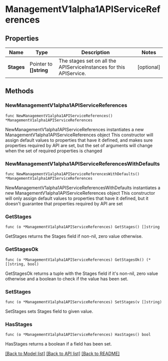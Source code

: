 # ManagementV1alpha1APIServiceReferences

## Properties

Name | Type | Description | Notes
------------ | ------------- | ------------- | -------------
**Stages** | Pointer to **[]string** | The stages set on all the APIServiceInstances for this APIService. | [optional] 

## Methods

### NewManagementV1alpha1APIServiceReferences

`func NewManagementV1alpha1APIServiceReferences() *ManagementV1alpha1APIServiceReferences`

NewManagementV1alpha1APIServiceReferences instantiates a new ManagementV1alpha1APIServiceReferences object
This constructor will assign default values to properties that have it defined,
and makes sure properties required by API are set, but the set of arguments
will change when the set of required properties is changed

### NewManagementV1alpha1APIServiceReferencesWithDefaults

`func NewManagementV1alpha1APIServiceReferencesWithDefaults() *ManagementV1alpha1APIServiceReferences`

NewManagementV1alpha1APIServiceReferencesWithDefaults instantiates a new ManagementV1alpha1APIServiceReferences object
This constructor will only assign default values to properties that have it defined,
but it doesn't guarantee that properties required by API are set

### GetStages

`func (o *ManagementV1alpha1APIServiceReferences) GetStages() []string`

GetStages returns the Stages field if non-nil, zero value otherwise.

### GetStagesOk

`func (o *ManagementV1alpha1APIServiceReferences) GetStagesOk() (*[]string, bool)`

GetStagesOk returns a tuple with the Stages field if it's non-nil, zero value otherwise
and a boolean to check if the value has been set.

### SetStages

`func (o *ManagementV1alpha1APIServiceReferences) SetStages(v []string)`

SetStages sets Stages field to given value.

### HasStages

`func (o *ManagementV1alpha1APIServiceReferences) HasStages() bool`

HasStages returns a boolean if a field has been set.


[[Back to Model list]](../README.md#documentation-for-models) [[Back to API list]](../README.md#documentation-for-api-endpoints) [[Back to README]](../README.md)


